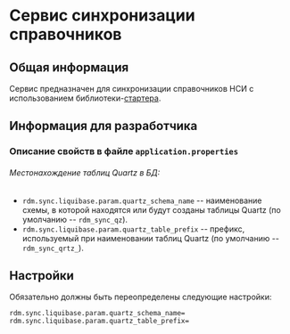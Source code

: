 # Сервис синхронизации справочников

## Общая информация

Сервис предназначен для синхронизации справочников НСИ с использованием библиотеки-[стартера](../rdm-sync-spring-boot-starter/README.md).

## Информация для разработчика

### Описание свойств в файле ```application.properties```

###### Местонахождение таблиц Quartz в БД:

- `rdm.sync.liquibase.param.quartz_schema_name` -- наименование схемы, в которой находятся или будут созданы таблицы Quartz (по умолчанию -- `rdm_sync_qz`).
- `rdm.sync.liquibase.param.quartz_table_prefix` -- префикс, используемый при наименовании таблиц Quartz (по умолчанию -- `rdm_sync_qrtz_`).

## Настройки

Обязательно должны быть переопределены следующие настройки:
```
rdm.sync.liquibase.param.quartz_schema_name=
rdm.sync.liquibase.param.quartz_table_prefix=
```
